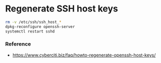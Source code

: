 # Regenerate SSH host keys
```bash
rm -v /etc/ssh/ssh_host_*
dpkg-reconfigure openssh-server
systemctl restart sshd
```


### Reference
* https://www.cyberciti.biz/faq/howto-regenerate-openssh-host-keys/

